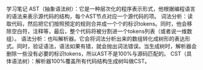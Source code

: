 学习笔记
AST（抽象语法树）：它是一种层次化的程序表示形式，他根据编程语言的语法来表示源代码的结构，每个AST节点对应一个源代码的项。
词法分析：读取代码，然后把它们按照预定的规则合并成一个个的标识tokens。同时，他会移除空白符，注释等，最后，整个代码将被分割进一个tokens列表（或者说一维数组）。
语法分析：也叫解析器。它会将词法分析出来的数组转化成树形的表达形式。同时，验证语法，语法如果有错，就会抛出词法错误。当生成树时，解析器会删除一些没有必要的标识tokens，所以AST不是100%与源码匹配的。
CST（具体语法树）：解析器100%覆盖所有代码结构生成树叫做CST。
